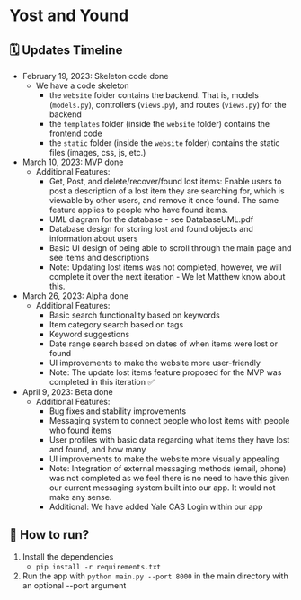 # Yost and Yound

## 🗓 Updates Timeline

- February 19, 2023: Skeleton code done
    - We have a code skeleton
        - the `website` folder contains the backend. That is, models (`models.py`), controllers (`views.py`), and routes (`views.py`) for the backend
        - the `templates` folder (inside the `website` folder) contains the frontend code
        - the `static` folder (inside the `website` folder) contains the static files (images, css, js, etc.)
- March 10, 2023: MVP done
    - Additional Features:
        - Get, Post, and delete/recover/found lost items: Enable users to post a description of a lost item they are searching for, which is viewable by other users, 
        and remove it once found. The same feature applies to people who have found items.
        - UML diagram for the database - see DatabaseUML.pdf
        - Database design for storing lost and found objects and information about users
        - Basic UI design of being able to scroll through the main page and see items and descriptions
        - Note: Updating lost items was not completed, however, we will complete it over the next iteration - We let Matthew know about this.
- March 26, 2023: Alpha done
    - Additional Features:
        - Basic search functionality based on keywords
        - Item category search based on tags
        - Keyword suggestions
        - Date range search based on dates of when items were lost or found
        - UI improvements to make the website more user-friendly
        - Note: The update lost items feature proposed for the MVP was completed in this iteration ✅
 - April 9, 2023: Beta done
    - Additional Features:
        - Bug fixes and stability improvements
        - Messaging system to connect people who lost items with people who found items
        - User profiles with basic data regarding what items they have lost and found, and how many
        - UI improvements to make the website more visually appealing
        - Note: Integration of external messaging methods (email, phone) was not completed as we feel there is no need to have this given our current messaging system built into our app. It would not make any sense.
        - Additional: We have added Yale CAS Login within our app


## 🤔 How to run?

1. Install the dependencies
    - `pip install -r requirements.txt`
2. Run the app with `python main.py --port 8000` in the main directory with an optional --port argument

